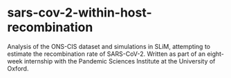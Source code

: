 # sars-cov-2-within-host-recombination
Analysis of the ONS-CIS dataset and simulations in SLiM, attempting to estimate the recombination rate of SARS-CoV-2. Written as part of an eight-week internship with the Pandemic Sciences Institute at the University of Oxford.
